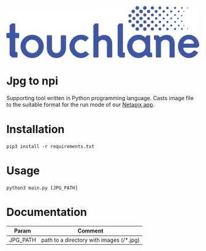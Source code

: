 ![LOGO](https://github.com/touchlane/NetapixTools/blob/master/Assets/logo.svg)

# Jpg to npi

Supporting tool written in Python programming language. Casts image file to the suitable format for the run mode of our [Netapix app](https://github.com/touchlane/Netapix).  

# Installation

```
pip3 install -r requirements.txt
```

# Usage

```
python3 main.py [JPG_PATH]
```

# Documentation

| Param | Comment |
| ------------- | ------------- |
| JPG_PATH | path to a directory with images (/*.jpg)|
